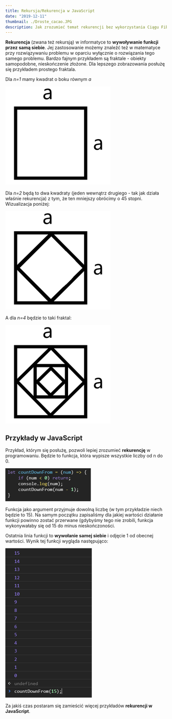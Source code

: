 ```yaml
---
title: Rekursja/Rekurencja w JavaScript
date: "2019-12-11"
thumbnail: ./Droste_cacao.JPG
description: Jak zrozumieć temat rekurencji bez wykorzystania Ciągu Fibonacciego.
---
```


**Rekurencja** (zwana też rekursją) w informatyce to **wywoływanie funkcji przez samą siebie**. Jej zastosowanie możemy znaleźć też w matematyce przy rozwiązywaniu problemu w oparciu wyłącznie o rozwiązania tego samego problemu. Bardzo fajnym przykładem są fraktale - obiekty samopodobne, nieskończenie złożone. Dla lepszego zobrazowania posłużę się przykładem prostego fraktala.

Dla <i>n=1</i> mamy kwadrat o boku równym <i>a</i>

<div class="kg-card kg-image-card kg-width-full">

![Fraktal n=1](./fractal1.png)

</div>

Dla <i>n=2</i> będą to dwa kwadraty (jeden wewnątrz drugiego - tak jak działa właśnie rekurencja) z tym, że ten mniejszy obrócimy o 45 stopni. Wizualizacja poniżej:

<div class="kg-card kg-image-card kg-width-full">

![Fractal n=2](./fractal2.png)

</div>

A dla <i>n=4</i> będzie to taki fraktal:

<div class="kg-card kg-image-card kg-width-full">

![Fractal n=4](./fractal3.png)

</div>

<h2>Przykłady w JavaScript</h2>

Przykład, którym się posłużę, pozwoli lepiej zrozumieć **rekurencję** w programowaniu. Będzie to funkcja, która wypisze wszystkie liczby od n do 0.

<div class="kg-card kg-image-card kg-width-full">

![Funkcja rekurencyjna](./rekurencja4.PNG)

</div>

Funkcja jako argument przyjmuje dowolną liczbę (w tym przykładzie niech będzie to 15). Na samym początku zapisaliśmy dla jakiej wartości działanie funkcji powinno zostać przerwane (gdybyśmy tego nie zrobili, funkcja wykonywałaby się od 15 do minus nieskończoności.

Ostatnia linia funkcji to **wywołanie samej siebie** i odjęcie 1 od obecnej wartości. Wynik tej funkcji wygląda następująco:

<div class="kg-card kg-image-card kg-width-full">

![Funkcja rekurencyjna](./rekurencja5.PNG)

</div>

Za jakiś czas postaram się zamieścić więcej przykładów **rekurencji w JavaScript**.

